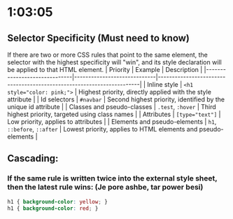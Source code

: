 # 1:03:05

## Selector Specificity (Must need to know)

If there are two or more CSS rules that point to the same element, the selector with the highest specificity will "win", and its style declaration will be applied to that HTML element.
| Priority                      | Example                     | Description                                                           |
|------------------------------|-----------------------------|-----------------------------------------------------------------------|
| Inline style                 | `<h1 style="color: pink;">` | Highest priority, directly applied with the style attribute           |
| Id selectors                 | `#navbar`                   | Second highest priority, identified by the unique id attribute        |
| Classes and pseudo-classes   | `.test`, `:hover`           | Third highest priority, targeted using class names                    |
| Attributes                   | `[type="text"]`             | Low priority, applies to attributes                                   |
| Elements and pseudo-elements | `h1`, `::before`, `::after` | Lowest priority, applies to HTML elements and pseudo-elements         |


## Cascading:
### If the same rule is written twice into the external style sheet, then the latest rule wins: (Je pore ashbe, tar power besi)

```css
h1 { background-color: yellow; }
h1 { background-color: red; }
